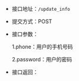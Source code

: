 * 接口地址：`/update_info`

* 提交方式：POST

* 接口参数：

  1.phone：用户的手机号码

  2.password：用户的密码

* 接口返回：

  ```json

  ```



